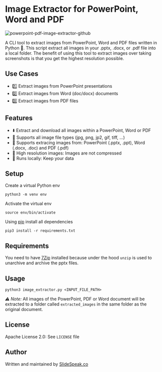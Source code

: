 # Image Extractor for PowerPoint, Word and PDF

![powerpoint-pdf-image-extractor-github](https://github.com/user-attachments/assets/c177bb10-7da0-418d-8a74-15ea2fe3239f)


A CLI tool to extract images from PowerPoint, Word and PDF files written in Python 🐍. This script extract all images in your .pptx, .docx, or .pdf file into a local folder. The benefit of using this tool to extract images over taking screenshots is that you get the highest resolution possible.

## Use Cases

- 1️⃣ Extract images from PowerPoint presentations
- 2️⃣ Extract images from Word (doc/docx) documents
- 3️⃣ Extract images from PDF files

## Features

- ⬇️ Extract and download all images within a PowerPoint, Word or PDF
- 📁 Supports all image file types (jpg, png, jp2, gif, tiff, ...)
- 📑 Supports extracing images from: PowerPoint (.pptx, .ppt), Word (.docx, .doc) and PDF (.pdf)
- 📸 High resolution images: Images are not compressed
- 📀 Runs locally: Keep your data

## Setup

Create a virtual Python env
```
python3 -m venv env
```

Activate the virtual env
```
source env/bin/activate
```

Using [pip](https://pip.pypa.io/en/stable/installation/) install all dependencies
```
pip3 install -r requirements.txt
```

## Requirements

You need to have [7Zip](https://www.7-zip.org) installed because under the hood `unzip` is used to unarchive and archive the pptx files.

## Usage

```
python3 image_extractor.py <INPUT_FILE_PATH>
```

_⚠️ Note:_ All images of the PowerPoint, PDF or Word document will be extracted to a folder called `extracted_images` in the same folder as the original document.

## License 

Apache License 2.0: See `LICENSE` file

## Author

Written and maintained by [SlideSpeak.co](https://slidespeak.co)
